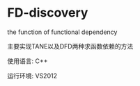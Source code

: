 # FD-discovery
the function of functional dependency


主要实现TANE以及DFD两种求函数依赖的方法

使用语言: C++

运行环境: VS2012
